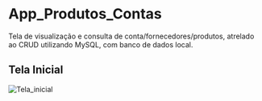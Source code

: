 # App_Produtos_Contas

Tela de visualização e consulta de conta/fornecedores/produtos, atrelado ao CRUD utilizando MySQL, com banco de dados local.

## Tela Inicial
![Tela_inicial](https://user-images.githubusercontent.com/65605919/90703784-162f6300-e265-11ea-838d-d55927d3432b.png)
